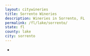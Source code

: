 ```yaml
---
layout: citywineries
title: Sorrento Wineries
description: Wineries in Sorrento, FL
permalink: /fl/lake/sorrento/
state: fl
county: lake
city: sorrento
---
```

-
